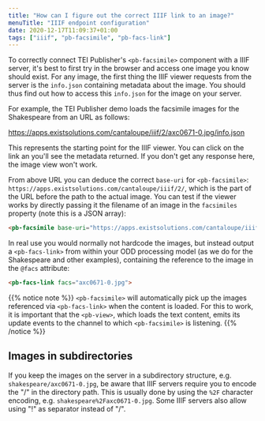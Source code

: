 ```yaml
---
title: "How can I figure out the correct IIIF link to an image?"
menuTitle: "IIIF endpoint configuration"
date: 2020-12-17T11:09:37+01:00
tags: ["iiif", "pb-facsimile", "pb-facs-link"]
---
```


To correctly connect TEI Publisher's `<pb-facsimile>` component with a IIIF server, it's best to first try in the browser and access one image you know should exist. For any image, the first thing the IIIF viewer requests from the server is the `info.json` containing metadata about the image. You should thus find out how to access this `info.json` for the image on your server.

For example, the TEI Publisher demo loads the facsimile images for the Shakespeare from an URL as follows:

https://apps.existsolutions.com/cantaloupe/iiif/2/axc0671-0.jpg/info.json

This represents the starting point for the IIIF viewer. You can click on the link an you'll see the metadata returned. If you don't get any response here, the image view won't work.

From above URL you can deduce the correct `base-uri` for `<pb-facsimile>`: `https://apps.existsolutions.com/cantaloupe/iiif/2/`, which is the part of the URL before the path to the actual image. You can test if the viewer works by directly passing it the filename of an image in the `facsimiles` property (note this is a JSON array): 

```html
<pb-facsimile base-uri="https://apps.existsolutions.com/cantaloupe/iiif/2/" facsimiles="[&quot;axc0671-0.jpg&quot;]" default-zoom-level="0" show-navigator="show-navigator" show-navigation-control="show-navigation-control"></pb-facsimile>
```

In real use you would normally not hardcode the images, but instead output a `<pb-facs-link>` from within your ODD processing model (as we do for the Shakespeare and other examples), containing the reference to the image in the `@facs` attribute:

```html
<pb-facs-link facs="axc0671-0.jpg">
```

{{% notice note %}}
`<pb-facsimile>` will automatically pick up the images referenced via `<pb-facs-link>` when the content is loaded. For this to work, it is important that the `<pb-view>`, which loads the text content, emits its update events to the channel to which `<pb-facsimile>` is listening.
{{% /notice %}}

## Images in subdirectories

If you keep the images on the server in a subdirectory structure, e.g. `shakespeare/axc0671-0.jpg`, be aware that IIIF servers require you to encode the "/" in the directory path. This is usually done by using the `%2F` character encoding, e.g. `shakespeare%2Faxc0671-0.jpg`. Some IIIF servers also allow using "!" as separator instead of "/".
